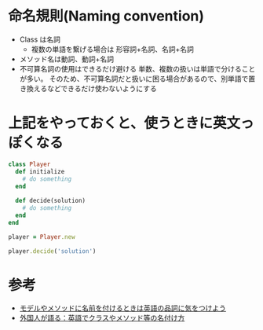 # 命名規則(Naming convention)
- Class は名詞
  - 複数の単語を繋げる場合は 形容詞+名詞、名詞+名詞
- メソッド名は動詞、動詞+名詞
- 不可算名詞の使用はできるだけ避ける
単数、複数の扱いは単語で分けることが多い。
そのため、不可算名詞だと扱いに困る場合があるので、別単語で置き換えるなどできるだけ使わないようにする

# 上記をやっておくと、使うときに英文っぽくなる
```ruby
class Player
  def initialize
    # do something
  end
  
  def decide(solution)
    # do something
  end
end

player = Player.new

player.decide('solution')

```

# 参考
- [モデルやメソッドに名前を付けるときは英語の品詞に気をつけよう](https://qiita.com/jnchito/items/459d58ba652bf4763820)
- [外国人が語る：英語でクラスやメソッド等の名付け方](https://qiita.com/gazayas/items/3d352d1b6ec9a225c6f6)
